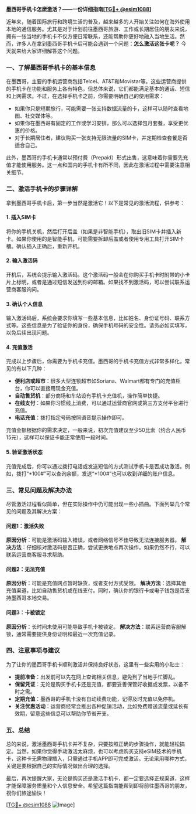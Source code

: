 **墨西哥手机卡怎麽激活？——一份详细指南[[TG💪+ @esim1088](https://t.me/s/esim1088)]**

近年来，随着国际旅行和跨境生活的普及，越来越多的人开始关注如何在海外使用本地的通信服务。尤其是对于计划前往墨西哥旅游、工作或长期居住的朋友来说，拥有一张当地的手机卡不仅方便日常联系，还能帮助你更好地融入当地生活。然而，许多人在拿到墨西哥手机卡后可能会遇到一个问题：**怎么激活这张卡呢？** 今天就来给大家详细解答这个问题。

### **一、了解墨西哥手机卡的基本信息**

在墨西哥，主要的手机运营商包括Telcel、AT&T和Movistar等。这些运营商提供的手机卡在功能和服务上各有特色，但总体来说，它们都能满足基本的通话、短信和上网需求。不过，在选择手机卡之前，你需要明确自己的使用需求：

- 如果你只是短期旅行，可能需要一张支持数据流量的卡，这样可以随时查看地图、社交媒体等。
- 如果你在墨西哥有固定的工作或学习安排，那么可以选择包月套餐，享受更优惠的价格。
- 对于长期居住者，建议购买一张支持无限流量的SIM卡，并定期检查套餐是否适合自己。

此外，墨西哥的手机卡通常以预付费（Prepaid）形式出售，这意味着你需要先充值才能使用服务。这一点和国内的手机卡有所不同，因此在激活过程中需要注意相关细节。

### **二、激活手机卡的步骤详解**

拿到墨西哥手机卡后，第一步当然是激活它！以下是常见的激活流程，供参考：

#### **1. 插入SIM卡**
将你的手机关机，然后打开后盖（如果是非智能手机），取出旧SIM卡并插入新卡。如果你使用的是智能手机，可能需要拆卸后盖或者使用专用工具打开SIM卡槽。确认插入正确后，重新开机。

#### **2. 输入激活码**
开机后，系统会提示输入激活码。这个激活码一般会在你购买手机卡时附带的小卡片上标明，或者是通过短信发送到你的邮箱。如果找不到激活码，可以尝试联系运营商客服询问。

#### **3. 确认个人信息**
输入激活码后，系统会要求你填写一些基本信息，比如姓名、身份证号码、联系方式等。这些信息是为了验证你的身份，确保手机号码的安全性。请务必如实填写，以免后续出现问题。

#### **4. 充值激活**
完成以上步骤后，你需要为手机卡充值。墨西哥的手机卡充值方式非常多样化，常见的有以下几种：
- **便利店或超市**：很多大型连锁超市如Soriana、Walmart都有专门的充值柜台，你可以直接用现金充值。
- **自动售货机**：部分商场和车站设有手机卡充值机，操作简单快捷。
- **在线支付**：如果你习惯线上消费，可以通过运营商官网或第三方支付平台进行充值。
- **电话充值**：拨打指定号码按照语音提示操作即可。

充值金额根据你的需求决定，一般来说，初次充值建议至少50比索（约合人民币15元），这样可以保证卡能正常使用一段时间。

#### **5. 验证激活状态**
充值完成后，你可以通过拨打电话或发送短信的方式测试手机卡是否成功激活。例如，拨打“*100#”可以查询余额，发送“*100#”也可以收到详细的账户信息。

### **三、常见问题及解决办法**

尽管激活过程看似简单，但在实际操作中仍可能出现一些小插曲。下面列举几个常见的问题及其解决方案：

#### **问题1：激活失败**
**原因分析**：可能是激活码输入错误，或者网络信号不佳导致无法连接服务器。
**解决方法**：仔细核对激活码是否正确，尝试更换地点再次操作。如果仍然不行，可以联系运营商客服寻求帮助。

#### **问题2：无法充值**
**原因分析**：可能是充值网点暂时缺货，或者支付方式受限。
**解决方法**：选择其他充值渠道，比如自动售货机或在线支付。同时，确认你的银行卡或电子钱包是否支持墨西哥本地交易。

#### **问题3：卡被锁定**
**原因分析**：长时间未使用可能导致手机卡被锁定。
**解决方法**：联系运营商客服解锁，通常需要提供身份证明和最近一次充值记录。

### **四、注意事项与建议**

为了让你的墨西哥手机卡顺利激活并保持良好状态，这里有一些实用的小贴士：
- **提前准备**：出发前可以先在网上查询相关信息，避免到了当地手忙脚乱。
- **保留凭证**：无论是购买手机卡还是充值，都要妥善保管好收据或发票，以备不时之需。
- **定期充值**：墨西哥的手机卡没有自动续费功能，记得及时充值以免停机。
- **关注优惠活动**：运营商经常会推出各种促销活动，比如免费赠送流量或延长有效期，留意这些信息可以帮助你节省开支。

### **五、总结**

总的来说，激活墨西哥手机卡并不复杂，只要按照正确的步骤操作，就能轻松搞定。当然，如果你觉得手动激活太麻烦，也可以考虑购买支持eSIM技术的手机卡，这种卡无需物理插入，只需通过手机APP即可完成激活。无论采用哪种方式，关键是要根据自己的实际情况做出合理的选择。

最后，再次提醒大家，无论是购买还是激活手机卡，都一定要选择正规渠道，这样才能保障服务质量和个人信息安全。希望这篇指南能帮到即将前往墨西哥的朋友，祝你们旅途愉快！

[[TG💪+ @esim1088](https://t.me/s/esim1088) ![Image](https://i.postimg.cc/4NQfJmqS/Snipaste-2025-05-13-00-14-12.png)]